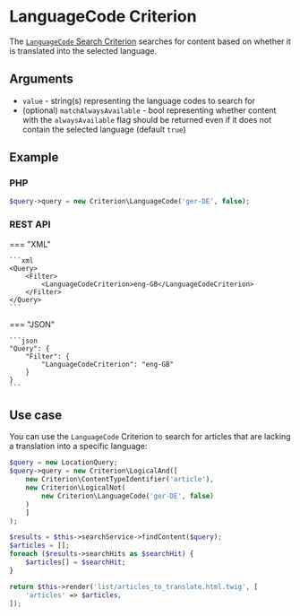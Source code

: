 # LanguageCode Criterion

The [`LanguageCode` Search Criterion](../../api/php_api/php_api_reference/classes/Ibexa-Contracts-Core-Repository-Values-Content-Query-Criterion-Location.html)
searches for content based on whether it is translated into the selected language.

## Arguments

- `value` - string(s) representing the language codes to search for
- (optional) `matchAlwaysAvailable` - bool representing whether content with the `alwaysAvailable` flag
should be returned even if it does not contain the selected language (default `true`)

## Example

### PHP

``` php
$query->query = new Criterion\LanguageCode('ger-DE', false);
```

### REST API

=== "XML"

    ```xml
    <Query>
        <Filter>
            <LanguageCodeCriterion>eng-GB</LanguageCodeCriterion>
        </Filter>
    </Query>
    ```

=== "JSON"

    ```json
    "Query": {
        "Filter": {
            "LanguageCodeCriterion": "eng-GB"
        }
    }
    ```

## Use case

You can use the `LanguageCode` Criterion to search for articles that are lacking a translation
into a specific language:

``` php hl_lines="5"
$query = new LocationQuery;
$query->query = new Criterion\LogicalAnd([
    new Criterion\ContentTypeIdentifier('article'),
    new Criterion\LogicalNot(
        new Criterion\LanguageCode('ger-DE', false)
    )
    ]
);

$results = $this->searchService->findContent($query);
$articles = [];
foreach ($results->searchHits as $searchHit) {
    $articles[] = $searchHit;
}

return $this->render('list/articles_to_translate.html.twig', [
    'articles' => $articles,
]);
```
